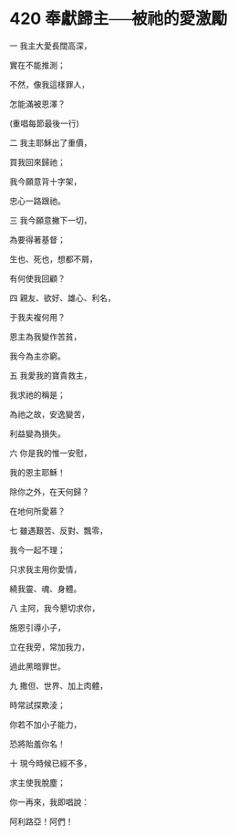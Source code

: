 # 420 奉獻歸主──被祂的愛激勵　

一 我主大愛長闊高深，

實在不能推測；

不然，像我這樣罪人，

怎能滿被恩澤？

(重唱每節最後一行)

二 我主耶穌出了重價，

買我回來歸祂；

我今願意背十字架，

忠心一路跟祂。

三 我今願意撇下一切，

為要得著基督；

生也、死也，想都不屑，

有何使我回顧？

四 親友、欲好、雄心、利名，

于我夫複何用？

恩主為我變作苦貧，

我今為主亦窮。

五 我愛我的寶貴救主，

我求祂的稱是；

為祂之故，安逸變苦，

利益變為損失。

六 你是我的惟一安慰，

我的恩主耶穌！

除你之外，在天何歸？

在地何所愛慕？

七 雖遇艱苦、反對、飄零，

我今一起不理；

只求我主用你愛情，

繞我靈、魂、身體。

八 主阿，我今懇切求你，

施恩引導小子，

立在我旁，常加我力，

過此黑暗罪世。

九 撒但、世界、加上肉體，

時常試探欺淩；

你若不加小子能力，

恐將貽羞你名！

十 現今時候已經不多，

求主使我脫塵；

你一再來，我即唱說：

阿利路亞！阿們！

